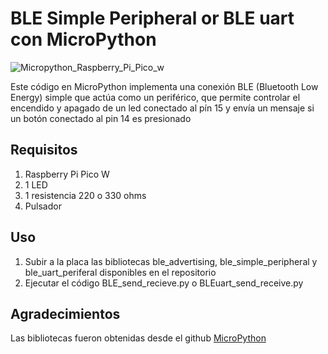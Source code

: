 # BLE Simple Peripheral or BLE uart con MicroPython

![Micropython_Raspberry_Pi_Pico_w](https://img.shields.io/badge/Raspberry%20Pi%20Pico%20W-Micropython%20Compatible-brightgreen)


Este código en MicroPython implementa una conexión BLE (Bluetooth Low Energy) simple que actúa como un periférico, que permite controlar el encendido y apagado de un led conectado al pín 15 y envía un mensaje si un botón conectado al pin 14 es presionado

## Requisitos

1. Raspberry Pi Pico W
2. 1 LED
3. 1 resistencia 220 o 330 ohms
4. Pulsador

## Uso

1. Subir a la placa las bibliotecas ble_advertising, ble_simple_peripheral y ble_uart_periferal disponibles en el repositorio
2. Ejecutar el código BLE_send_recieve.py o BLEuart_send_receive.py

## Agradecimientos

Las bibliotecas fueron obtenidas desde el github [MicroPython](https://github.com/micropython)

